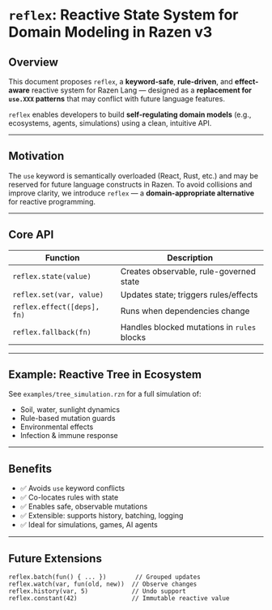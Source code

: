 # `reflex`: Reactive State System for Domain Modeling in Razen v3

## Overview

This document proposes `reflex`, a **keyword-safe**, **rule-driven**, and **effect-aware** reactive system for Razen Lang — designed as a **replacement for `use.XXX` patterns** that may conflict with future language features.

`reflex` enables developers to build **self-regulating domain models** (e.g., ecosystems, agents, simulations) using a clean, intuitive API.

---

## Motivation

The `use` keyword is semantically overloaded (React, Rust, etc.) and may be reserved for future language constructs in Razen. To avoid collisions and improve clarity, we introduce `reflex` — a **domain-appropriate alternative** for reactive programming.

---

## Core API

| Function | Description |
|--------|-------------|
| `reflex.state(value)` | Creates observable, rule-governed state |
| `reflex.set(var, value)` | Updates state; triggers rules/effects |
| `reflex.effect([deps], fn)` | Runs when dependencies change |
| `reflex.fallback(fn)` | Handles blocked mutations in `rules` blocks |

---

## Example: Reactive Tree in Ecosystem

See `examples/tree_simulation.rzn` for a full simulation of:
- Soil, water, sunlight dynamics
- Rule-based mutation guards
- Environmental effects
- Infection & immune response

---

## Benefits

- ✅ Avoids `use` keyword conflicts
- ✅ Co-locates rules with state
- ✅ Enables safe, observable mutations
- ✅ Extensible: supports history, batching, logging
- ✅ Ideal for simulations, games, AI agents

---

## Future Extensions

```rzn
reflex.batch(fun() { ... })        // Grouped updates
reflex.watch(var, fun(old, new))  // Observe changes
reflex.history(var, 5)            // Undo support
reflex.constant(42)               // Immutable reactive value
